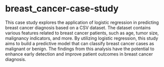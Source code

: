 # breast_cancer-case-study
This case study explores the application of logistic regression in predicting breast cancer diagnosis based on a CSV dataset. The dataset contains various features related to breast cancer patients, such as age, tumor size, malignancy indicators, and more. By utilizing logistic regression, this study aims to build a predictive model that can classify breast cancer cases as malignant or benign. The findings from this analysis have the potential to enhance early detection and improve patient outcomes in breast cancer diagnosis.

